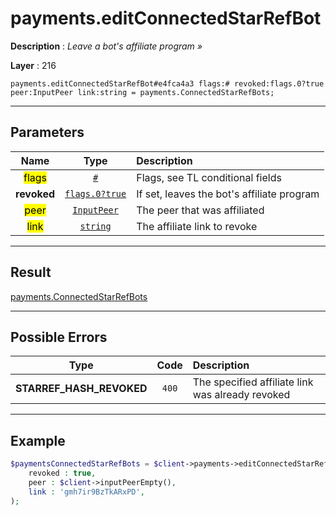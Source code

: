 # payments.editConnectedStarRefBot

**Description** : *Leave a bot&#039;s affiliate program &raquo;*

**Layer** : 216

```tl
payments.editConnectedStarRefBot#e4fca4a3 flags:# revoked:flags.0?true peer:InputPeer link:string = payments.ConnectedStarRefBots;
```

---

## Parameters

| Name | Type | Description |
| :---: | :---: | :--- |
| <mark>flags</mark> | [`#`](type/#) | Flags, see TL conditional fields |
| **revoked** | [`flags.0?true`](type/true) | If set, leaves the bot's affiliate program |
| <mark>peer</mark> | [`InputPeer`](type/InputPeer) | The peer that was affiliated |
| <mark>link</mark> | [`string`](type/string) | The affiliate link to revoke |

---

## Result

[payments.ConnectedStarRefBots](type/payments.ConnectedStarRefBots)

---

## Possible Errors

| Type | Code | Description |
| :---: | :---: | :--- |
| **STARREF_HASH_REVOKED** | `400` | The specified affiliate link was already revoked |

---

## Example

```php
$paymentsConnectedStarRefBots = $client->payments->editConnectedStarRefBot(
	revoked : true,
	peer : $client->inputPeerEmpty(),
	link : 'gmh7ir9BzTkARxPD',
);
```